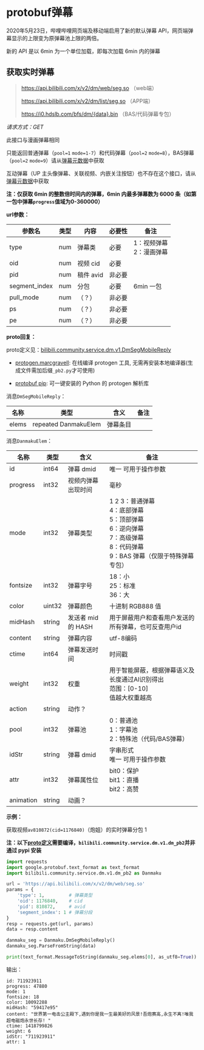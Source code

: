 # protobuf弹幕

2020年5月23日，哔哩哔哩网页端及移动端启用了新的默认弹幕 API，网页端弹幕显示的上限变为原弹幕池上限的两倍。

新的 API 是以 6min 为一个单位加载，即每次加载 6min 内的弹幕

## 获取实时弹幕

> https://api.bilibili.com/x/v2/dm/web/seg.so （web端）
>
> https://api.bilibili.com/x/v2/dm/list/seg.so （APP端）
>
> https://i0.hdslb.com/bfs/dm/{data}.bin （BAS/代码弹幕专包）

*请求方式：GET*

此接口与漫画弹幕相同

只能返回普通弹幕（`pool=1` `mode=1-7`）和代码弹幕（`pool=2` `mode=8`），BAS弹幕（`pool=2` `mode=9`）请从[弹幕元数据](danmaku_view_proto.md)中获取

互动弹幕（UP 主头像弹幕、关联视频、内嵌关注按钮）也不存在这个接口，请从[弹幕元数据](danmaku_view_proto.md)中获取

**注：仅获取 6min 的整数倍时间内的弹幕，6min 内最多弹幕数为 6000 条（如第一包中弹幕`progress`值域为0-360000）**

**url参数：**

| 参数名        | 类型 | 内容      | 必要性 | 备注                         |
| ------------- | ---- | --------- | ------ | ---------------------------- |
| type          | num  | 弹幕类    | 必要   | 1：视频弹幕<br />2：漫画弹幕 |
| oid           | num  | 视频 cid  | 必要   |                              |
| pid           | num  | 稿件 avid | 非必要 |                              |
| segment_index | num  | 分包      | 必要   | 6min 一包                    |
| pull_mode     | num  | （？）    | 非必要 |                              |
| ps            | num  | （？）    | 非必要 |                              |
| pe            | num  | （？）    | 非必要 |                              |

**proto回复：**

proto定义见：[bilibili.community.service.dm.v1.DmSegMobileReply](../../grpc_api/bilibili/community/service/dm/v1/dm.proto)

- [protogen.marcgravell](https://protogen.marcgravell.com/): 在线编译 protogen 工具, 无需再安装本地编译器(生成文件需加后缀`_pb2.py`才可使用) 

- [protobuf pip](https://pypi.org/project/protobuf/): 可一键安装的 Python 的 protogen 解析库

消息`DmSegMobileReply`：

| 名称  | 类型                 | 含义     | 备注 |
| ----- | -------------------- | -------- | ---- |
| elems | repeated DanmakuElem | 弹幕条目 |      |

消息`DanmakuElem`：

| 名称      | 类型   | 含义               | 备注                                                         |
| --------- | ------ | ------------------ | ------------------------------------------------------------ |
| id        | int64  | 弹幕 dmid          | 唯一  可用于操作参数                                         |
| progress  | int32  | 视频内弹幕出现时间 | 毫秒                                                         |
| mode      | int32  | 弹幕类型           | 1 2 3：普通弹幕<br />4：底部弹幕<br />5：顶部弹幕<br />6：逆向弹幕<br />7：高级弹幕<br />8：代码弹幕<br />9：BAS 弹幕（仅限于特殊弹幕专包） |
| fontsize  | int32  | 弹幕字号           | 18：小<br />25：标准<br />36：大                             |
| color     | uint32 | 弹幕颜色           | 十进制 RGB888 值                                             |
| midHash   | string | 发送者 mid 的 HASH | 用于屏蔽用户和查看用户发送的所有弹幕，也可反查用户id         |
| content   | string | 弹幕内容           | utf-8编码                                                    |
| ctime     | int64  | 弹幕发送时间       | 时间戳                                                       |
| weight    | int32  | 权重               | 用于智能屏蔽，根据弹幕语义及长度通过AI识别得出<br />范围：[0-10]<br />值越大权重越高 |
| action    | string | 动作？             |                                                              |
| pool      | int32  | 弹幕池             | 0：普通池<br />1：字幕池<br />2：特殊池（代码/BAS弹幕）      |
| idStr     | string | 弹幕 dmid          | 字串形式<br />唯一  可用于操作参数                           |
| attr      | int32  | 弹幕属性位         | bit0：保护<br />bit1：直播<br />bit2：高赞                   |
| animation | string | 动画？             |                                                              |

**示例：**

获取视频`av810872(cid=1176840)`（炮姐）的实时弹幕分包 1

**注：以下[proto定义](../grpc_api/bilibili/community/service/dm/v1/dm.proto)需要编译，`bilibili.community.service.dm.v1.dm_pb2`并非通过 pypi 安装**

```python
import requests
import google.protobuf.text_format as text_format
import bilibili.community.service.dm.v1.dm_pb2 as Danmaku

url = 'https://api.bilibili.com/x/v2/dm/web/seg.so'
params = {
    'type': 1,         # 弹幕类型
    'oid': 1176840,    # cid
    'pid': 810872,     # avid
    'segment_index': 1 # 弹幕分段
}
resp = requests.get(url, params)
data = resp.content

danmaku_seg = Danmaku.DmSegMobileReply()
danmaku_seg.ParseFromString(data)

print(text_format.MessageToString(danmaku_seg.elems[0], as_utf8=True))
```

输出：

```
id: 711923911
progress: 47880
mode: 1
fontsize: 18
color: 10092288
midHash: "59417e95"
content: "世界第一电击公主殿下,遇到你是我一生最美好的风景!吾炮赛高,永生不离!唯我超电磁炮永世长存! "
ctime: 1418799826
weight: 6
idStr: "711923911"
attr: 1
```

